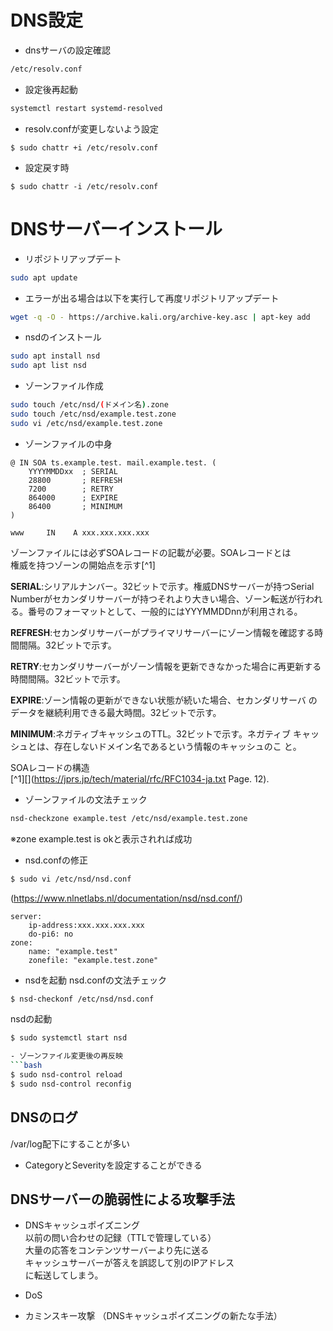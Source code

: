 # DNS設定
- dnsサーバの設定確認  
```bash
/etc/resolv.conf
```  

- 設定後再起動  
```bash
systemctl restart systemd-resolved
```  

- resolv.confが変更しないよう設定
```
$ sudo chattr +i /etc/resolv.conf
```

- 設定戻す時
```
$ sudo chattr -i /etc/resolv.conf
```

# DNSサーバーインストール
- リポジトリアップデート
```bash  
sudo apt update 
```

- エラーが出る場合は以下を実行して再度リポジトリアップデート  
```bash
wget -q -O - https://archive.kali.org/archive-key.asc | apt-key add 
```

- nsdのインストール  
```bash
sudo apt install nsd
sudo apt list nsd
```

- ゾーンファイル作成  
```bash
sudo touch /etc/nsd/(ドメイン名).zone
sudo touch /etc/nsd/example.test.zone
sudo vi /etc/nsd/example.test.zone
```

- ゾーンファイルの中身  
```
@ IN SOA ts.example.test. mail.example.test. (
    YYYYMMDDxx  ; SERIAL
    28800       ; REFRESH
    7200        ; RETRY
    864000      ; EXPIRE
    86400       ; MINIMUM
)

www     IN    A xxx.xxx.xxx.xxx
```

ゾーンファイルには必ずSOAレコードの記載が必要。SOAレコードとは  
権威を持つゾーンの開始点を示す[^1]  

**SERIAL**:シリアルナンバー。32ビットで示す。権威DNSサーバーが持つSerial Numberがセカンダリサーバーが持つそれより大きい場合、ゾーン転送が行われる。番号のフォーマットとして、一般的にはYYYMMDDnnが利用される。  

**REFRESH**:セカンダリサーバーがプライマリサーバーにゾーン情報を確認する時間間隔。32ビットで示す。  

**RETRY**:セカンダリサーバーがゾーン情報を更新できなかった場合に再更新する時間間隔。32ビットで示す。  

**EXPIRE**:ゾーン情報の更新ができない状態が続いた場合、セカンダリサーバ
のデータを継続利用できる最大時間。32ビットで示す。

**MINIMUM**:ネガティブキャッシュのTTL。32ビットで示す。ネガティブ
キャッシュとは、存在しないドメイン名であるという情報のキャッシュのこ
と。


SOAレコードの構造  
[^1][](https://jprs.jp/tech/material/rfc/RFC1034-ja.txt Page. 12).  

- ゾーンファイルの文法チェック  
```bash
nsd-checkzone example.test /etc/nsd/example.test.zone
```
※zone example.test is okと表示されれば成功

- nsd.confの修正
```bash
$ sudo vi /etc/nsd/nsd.conf
```
(https://www.nlnetlabs.nl/documentation/nsd/nsd.conf/)

```
server:
    ip-address:xxx.xxx.xxx.xxx
    do-pi6: no
zone:
    name: "example.test"
    zonefile: "example.test.zone"
```

- nsdを起動
nsd.confの文法チェック  
```bash
$ nsd-checkonf /etc/nsd/nsd.conf
```
nsdの起動  
```bash
$ sudo systemctl start nsd

- ゾーンファイル変更後の再反映
```bash
$ sudo nsd-control reload
$ sudo nsd-control reconfig
```

## DNSのログ

/var/log配下にすることが多い

- CategoryとSeverityを設定することができる

## DNSサーバーの脆弱性による攻撃手法

- DNSキャッシュポイズニング  
以前の問い合わせの記録（TTLで管理している）  
大量の応答をコンテンツサーバーより先に送る  
キャッシュサーバーが答えを誤認して別のIPアドレス  
に転送してしまう。  

- DoS

- カミンスキー攻撃
（DNSキャッシュポイズニングの新たな手法）

